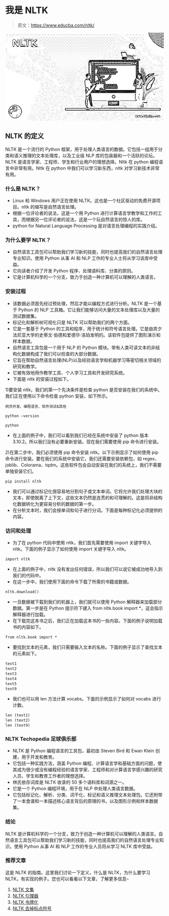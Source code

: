 # 我是 NLTK

> 原文：<https://www.educba.com/nltk/>

![NLTK](img/8286023b40f2df6baa61f0799ae0b280.png)



## NLTK 的定义

NLTK 是一个流行的 Python 框架，用于处理人类语言的数据。它包括一组用于分类和语义推理的文本处理库，以及工业级 NLP 库的包装器和一个活跃的论坛。NLTK 是语言学家、工程师、学生和行业用户的理想选择。Nltk 在 python 编程语言中非常有用。Nltk 在 python 中我们可以学习新东西，nltk 对学习新技术非常有用。

### 什么是 NLTK？

*   Linux 和 Windows 用户正在使用 NLTK。这也是一个社区驱动的免费开源项目。nltk 的缩写是自然语言处理。
*   根据一位评论者的说法，这是一个用 Python 进行计算语言学教学和工作的工具，而根据另一位评论者的说法，这是一个玩自然语言的惊人的库。
*   python for Natural Language Processing 是对语言处理编程的实践介绍。

### 为什么要学 NLTK？

*   自然语言工具包可以帮助我们学习新的技能，同时也提高我们的自然语言处理专业知识。使用 Python 从事 AI 和 NLP 工作的专业人士将从学习该库中受益。
*   它向读者介绍了开发 Python 程序、处理语料库、分类的原则。
*   它是计算机科学的一个分支，致力于创造一种计算机可以理解的人类语言。

### 安装过程

*   该数据必须首先经过预处理，然后才能以编程方式进行分析。NLTK 是一个基于 Python 的 NLP 工具箱。它让我们能够访问大量的文本处理库以及大量的测试数据集。
*   标记化和解析树可视化只是 NLTK 可以帮助我们的两个方面。
*   它是一套基于 Python 的工具和程序，用于统计和符号语言处理。它是由宾夕法尼亚大学的史蒂文·伯德和爱德华·洛珀发明的。该软件包提供了图形演示和样本数据。
*   自然语言工具包是一个用于 NLP 的 Python 模块。带有人类可读文本的非结构化数据构成了我们可以检查的大部分数据。
*   它旨在帮助自然语言处理(NLP)以及经验语言学和机器学习等密切相关领域的研究和教学。
*   它被有效地用作教学工具、个人学习工具和开发研究系统。
*   下面是 nltk 的安装过程如下。

1)要安装 nltk，我们的第一个先决条件是检查 python 是否安装在我们的系统中。我们正在使用以下命令检查 python 安装，如下所示。

<small>网页开发、编程语言、软件测试&其他</small>

```
python –version
```

```
python
```

*   在上面的例子中，我们可以看到我们已经在系统中安装了 python 版本 3.10.2。所以我们没有必要重新安装。现在我们需要使用 pip 命令进行安装。

2)在第二步中，我们必须使用 pip 命令安装 nltk。以下示例显示了如何使用 pip 命令进行安装。要在我们的系统中安装它，我们还需要安装依赖包，如 regex、joblib、Colorama、tqdm。这些软件包会自动安装在我们的系统上，我们不需要单独安装它们。

```
pip install nltk
```

*   我们可以通过标记化很容易地分割句子或文本单词。它将允许我们处理大块的文本，即使脱离了上下文，这些文本仍然是连贯的和可理解的。这是将非结构化数据转化为更容易分析的数据的第一步。
*   在分析文本时，我们会按单词和句子进行分词。下面是每种标记化必须提供的内容。

### 访问和处理

*   为了在 python 代码中使用 nltk，我们首先需要使用 import 关键字导入 nltk。下面的例子显示了如何使用 import 关键字导入 nltk。

```
import nltk
```

*   在上面的例子中，nltk 没有发出任何错误，所以我们可以说它被成功地导入到我们的代码中。
*   在这一步中，我们使用下面的命令下载了所需的书籍或数据。

```
nltk.download()
```

*   一旦数据被下载到我们的机器上，我们就可以使用 Python 解释器来加载部分数据。第一步是在 Python 提示符下键入 from nltk.book import *，这会指示解释器进行加载。
*   在下载完这本书之后，我们正在加载这本书的一些内容。下面的例子说明加载书的内容如下。

```
from nltk.book import *
```

*   要找到文本的元素，我们只需要输入文本的名称。下面的例子显示了查找文本的元素如下。

```
text1
text2
text3
text4
text5
text9
```

*   我们也可以用 len 方法计算 vocabs。下面的示例显示了如何对 vocabs 进行计数。

```
len (text1)
len (text2)
len (text9)
```

### NLTK Techopedia 足球俱乐部

*   NLTK 是 Python 编程语言的工具包，最初由 Steven Bird 和 Ewan Klein 创建，用于开发和教育。
*   它包括一种实践方法，涵盖 Python 编程、计算语言学和基础方面的问题，使其成为很少或没有编程经验的语言学家、工程师和对计算语言学感兴趣的研究人员、学生和教育工作者的理想选择。
*   林氏依存词库是 NLTK 收录的 50 多个语料库和词源之一。
*   它是一个 Python 编程环境，用于在 NLP 中处理人类语言数据。
*   它包括标记化、解析、分类、词干化、标记和语义推理文本处理包。它还附带了一本食谱和一本描述核心语言背后的原理的书，以及图形示例和样本数据集。

### 结论

NLTK 是计算机科学的一个分支，致力于创造一种计算机可以理解的人类语言。自然语言工具包可以帮助我们学习新的技能，同时也提高我们的自然语言处理专业知识。使用 Python 从事 AI 和 NLP 工作的专业人员将从学习 NLTK 库中受益。

### 推荐文章

这是 NLTK 的指南。这里我们讨论一下定义，什么是 NLTK，为什么要学习 NLTK，有实现的例子。您也可以看看以下文章，了解更多信息–

1.  [NLTK 文集](https://www.educba.com/nltk-corpus/)
2.  [NLTK 引理器](https://www.educba.com/nltk-lemmatizer/)
3.  [NLTK 令牌化](https://www.educba.com/nltk-tokenize/)
4.  [NLTK 去掉标点符号](https://www.educba.com/nltk-remove-punctuation/)





